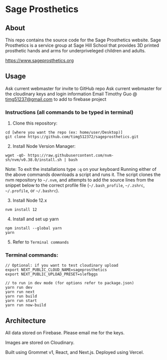 # Sage Prosthetics

## About

This repo contains the source code for the Sage Prosthetics website. Sage Prosthetics is a service group at Sage Hill School that provides 3D printed prosthetic hands and arms for underpriveleged children and adults.

https://www.sageprosthetics.org

## Usage
Ask current webmaster for invite to GitHub repo
Ask current webmaster for the cloudinary keys and login information
Email Timothy Guo @ timg51237@gmail.com to add to firebase project

### Instructions (all commands to be typed in terminal)
1. Clone this repository:
```
cd [where you want the repo (ex: home/user/Desktop)]
git clone https://github.com/timg512372/sageprosthetics.git
```
2. Install Node Version Manager:
```
wget -qO- https://raw.githubusercontent.com/nvm-sh/nvm/v0.38.0/install.sh | bash
```
Note: To exit the installations type `:q` on your keyboard 
Running either of the above commands downloads a script and runs it. The script clones the nvm repository to `~/.nvm`, and attempts to add the source lines from the snippet below to the correct profile file (`~/.bash_profile`, `~/.zshrc`, `~/.profile`, or `~/.bashrc`).

3. Install Node 12.x
```
nvm install 12
```
4. Install and set up yarn
```
npm install --global yarn
yarn
```
5. Refer to `Terminal commands`

### Terminal commands:
```
// Optional: if you want to test cloudinary upload
export NEXT_PUBLIC_CLOUD_NAME=sageprosthetics
export NEXT_PUBLIC_UPLOAD_PRESET=slefbggs

// to run in dev mode (for options refer to package.json)
yarn run dev
yarn run next
yarn run build
yarn run start
yarn run now-build
```

## Architecture

All data stored on Firebase. Please email me for the keys.

Images are stored on Cloudinary.

Built using Grommet v1, React, and Next.js. Deployed using Vercel.
